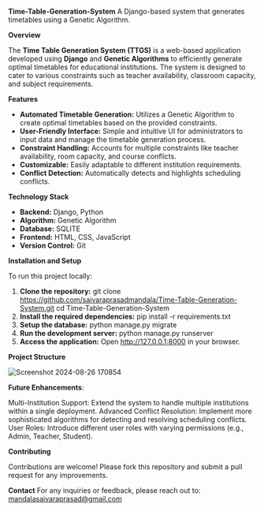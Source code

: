 **Time-Table-Generation-System**
A Django-based system that generates timetables using a Genetic Algorithm.

**Overview**

The **Time Table Generation System (TTGS)** is a web-based application developed using **Django** and **Genetic Algorithms** to efficiently generate optimal timetables for educational institutions. The system is designed to cater to various constraints such as teacher availability, classroom capacity, and subject requirements.


**Features**

- **Automated Timetable Generation:** Utilizes a Genetic Algorithm to create optimal timetables based on the provided constraints.
- **User-Friendly Interface:** Simple and intuitive UI for administrators to input data and manage the timetable generation process.
- **Constraint Handling:** Accounts for multiple constraints like teacher availability, room capacity, and course conflicts.
- **Customizable:** Easily adaptable to different institution requirements.
- **Conflict Detection:** Automatically detects and highlights scheduling conflicts.

**Technology Stack**

- **Backend:** Django, Python
- **Algorithm:** Genetic Algorithm
- **Database:** SQLITE
- **Frontend:** HTML, CSS, JavaScript
- **Version Control:** Git

**Installation and Setup**

To run this project locally:

1. **Clone the repository:**
   git clone https://github.com/saivaraprasadmandala/Time-Table-Generation-System.git
   cd Time-Table-Generation-System
2. **Install the required dependencies:** pip install -r requirements.txt
3. **Setup the database:** python manage.py migrate
4. **Run the development server:** python manage.py runserver
5. **Access the application:** Open http://127.0.0.1:8000 in your browser.

**Project Structure**

![Screenshot 2024-08-26 170854](https://github.com/user-attachments/assets/d4a34c86-e6c7-4703-9698-ace3d775207d)

**Future Enhancements**:

Multi-Institution Support: Extend the system to handle multiple institutions within a single deployment.
Advanced Conflict Resolution: Implement more sophisticated algorithms for detecting and resolving scheduling conflicts.
User Roles: Introduce different user roles with varying permissions (e.g., Admin, Teacher, Student).

**Contributing**

Contributions are welcome! Please fork this repository and submit a pull request for any improvements.

**Contact**
For any inquiries or feedback, please reach out to: mandalasaivaraprasad@gmail.com
